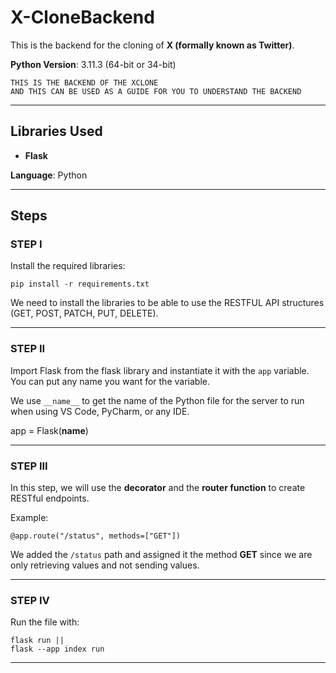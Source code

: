 

# X-CloneBackend

This is the backend for the cloning of **X (formally known as Twitter)**.

**Python Version**: 3.11.3 (64-bit or 34-bit)

```
THIS IS THE BACKEND OF THE XCLONE
AND THIS CAN BE USED AS A GUIDE FOR YOU TO UNDERSTAND THE BACKEND
```

---

## Libraries Used

* **Flask**

**Language**: Python

---

## Steps

### **STEP I**

Install the required libraries:

```
pip install -r requirements.txt
```

We need to install the libraries to be able to use the RESTFUL API structures (GET, POST, PATCH, PUT, DELETE).

----------------------------------

### **STEP II**

Import Flask from the flask library and instantiate it with the `app` variable.
You can put any name you want for the variable.

We use `__name__` to get the name of the Python file for the server to run when using VS Code, PyCharm, or any IDE.


app = Flask(__name__)


-----------------------------------

### **STEP III**

In this step, we will use the **decorator** and the **router function** to create RESTful endpoints.

Example:

```
@app.route("/status", methods=["GET"])
```

We added the `/status` path and assigned it the method **GET** since we are only retrieving values and not sending values.

-----------------------------------

### **STEP IV**

Run the file with:

```
flask run ||
flask --app index run 
```

-----------------------------------

